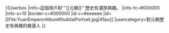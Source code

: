 {{Userbox
  |info=這個用戶對'''[[元朝]]'''歷史有濃厚興趣。
  |info-fc=#000000
  |info-s=10
  |border-c=#000000
  |id-c=#eeeeee
  |id=[[File:YuanEmperorAlbumKhubilaiPortrait.jpg|45px]]
  |usercategory=對元朝歷史有興趣的維基人
}}